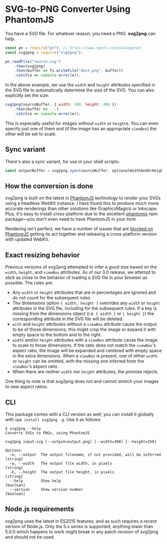 # SVG-to-PNG Converter Using PhantomJS

You have a SVG file. For whatever reason, you need a PNG. **svg2png** can help.

```js
const pn = require("pn"); // https://www.npmjs.com/package/pn
const svg2png = require("svg2png");

pn.readFile("source.svg")
    .then(svg2png)
    .then(buffer => fs.writeFile("dest.png", buffer))
    .catch(e => console.error(e));
```

In the above example, we use the `width` and `height` attributes specified in the SVG file to automatically determine the size of the SVG. You can also explicitly set the size:

```js
svg2png(sourceBuffer, { width: 300, height: 400 })
    .then(buffer => ...)
    .catch(e => console.error(e));
```

This is especially useful for images without `width` or `height`s. You can even specify just one of them and (if the image has an appropriate `viewBox`) the other will be set to scale.

## Sync variant

There's also a sync variant, for use in your shell scripts:

```js
const outputBuffer = svg2png.sync(sourceBuffer, optionalWidthAndOrHeight);
```

## How the conversion is done

svg2png is built on the latest in [PhantomJS](http://phantomjs.org/) technology to render your SVGs using a headless WebKit instance. I have found this to produce much more accurate renderings than other solutions like GraphicsMagick or Inkscape. Plus, it's easy to install cross-platform due to the excellent [phantomjs](https://npmjs.org/package/phantomjs) npm package—you don't even need to have PhantomJS in your `PATH`.

Rendering isn't perfect; we have a number of issues that are [blocked on PhantomJS](https://github.com/domenic/svg2png/labels/blocked%20on%20phantomjs) getting its act together and releasing a cross-platform version with updated WebKit.

## Exact resizing behavior

Previous versions of svg2png attempted to infer a good size based on the `width`, `height`, and `viewBox` attributes. As of our 3.0 release, we attempt to stick as close to the behavior of loading a SVG file in your browser as possible. The rules are:

- Any `width` or `height` attributes that are in percentages are ignored and do not count for the subsequent rules.
- The dimensions option `{ width, height }` overrides any `width` or `height` attributes in the SVG file, including for the subsequent rules. If a key is missing from the dimensions object (i.e. `{ width }` or `{ height }`) the corresponding attribute in the SVG file will be deleted.
- `with` and `height` attributes without a `viewBox` attribute cause the output to be of those dimensions; this might crop the image or expand it with empty space to the bottom and to the right.
- `width` and/or `height` attributes with a `viewBox` attribute cause the image to scale to those dimensions. If the ratio does not match the `viewBox`'s aspect ratio, the image will be expanded and centered with empty space in the extra dimensions. When a `viewBox` is present, one of either `width` or `height` can be omitted, with the missing one inferred from the `viewBox`'s aspect ratio.
- When there are neither `width` nor `height` attributes, the promise rejects.

One thing to note is that svg2png does not and cannot stretch your images to new aspect ratios.

## CLI

This package comes with a CLI version as well; you can install it globally with `npm install svg2png -g`. Use it as follows:

```
$ svg2png --help
Converts SVGs to PNGs, using PhantomJS

svg2png input.svg [--output=output.png] [--width=300] [--height=150]

Options:
  -o, --output  The output filename; if not provided, will be inferred  [string]
  -w, --width   The output file width, in pixels                        [string]
  -h, --height  The output file height, in pixels                       [string]
  --help        Show help                                              [boolean]
  --version     Show version number                                    [boolean]
```

## Node.js requirements

svg2png uses the latest in ES2015 features, and as such requires a recent version of Node.js. Only the 5.x series is supported; anything lower than 5.0.0 which happens to work might break in any patch revision of svg2png and should not be used.

